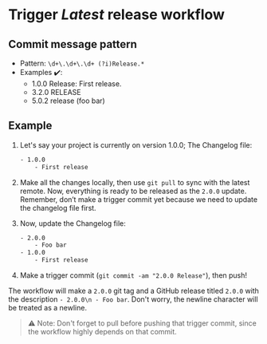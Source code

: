 # Trigger ***Latest*** release workflow

## Commit message pattern

- Pattern: `\d+\.\d+\.\d+ (?i)Release.*`
- Examples ✔️:
    - 1.0.0 Release: First release.
    - 3.2.0 RELEASE
    - 5.0.2 release (foo bar)

## Example

1. Let's say your project is currently on version 1.0.0; The Changelog file:

    ```txt
    - 1.0.0
        - First release
    ```

1. Make all the changes locally, then use `git pull` to sync with the latest remote. Now, everything is ready to be released as the `2.0.0` update. Remember, don’t make a trigger commit yet because we need to update the changelog file first.

1. Now, update the Changelog file:

    ```txt
    - 2.0.0
        - Foo bar
    - 1.0.0
        - First release
    ```

1. Make a trigger commit (`git commit -am "2.0.0 Release"`), then push!

The workflow will make a `2.0.0` git tag and a GitHub release titled `2.0.0` with the description `- 2.0.0\n - Foo bar`. Don't worry, the newline character will be treated as a newline.

> ⚠️ Note: Don't forget to pull before pushing that trigger commit, since the workflow highly depends on that commit.